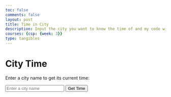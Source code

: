 ```yaml
---
toc: false
comments: false
layout: post
title: Time in City
description: Input the city you want to know the time of and my code will give the time. 
courses: {csp: {week: 3}}
type: tangibles
---
```

<html>
<head>
    <title>City Time</title>
</head>
<body>
    <h1>City Time</h1>
    <p>Enter a city name to get its current time:</p>
    <input type="text" id="cityInput" placeholder="Enter a city name">
    <button onclick="getCityTime()">Get Time</button>
    <p id="timeResult"></p>
    <script>
        function getCityTime() {
            const cityInput = document.getElementById('cityInput').value;
            const date = new Date();
            // Create a new Date object using UTC time to avoid time zone issues
            const utcDate = new Date(date.toUTCString());
            try {
                // Use the toLocaleTimeString function with the timeZone option to get the city's time
                const cityTime = utcDate.toLocaleTimeString([], { timeZone: cityInput, hour: '2-digit', minute: '2-digit', second: '2-digit' });
                document.getElementById('timeResult').textContent = `Current time in ${cityInput}: ${cityTime}`;
            } catch (error) {
                document.getElementById('timeResult').textContent = `Invalid time zone: ${cityInput}`;
            }
        }
    </script>
</body>
</html>

